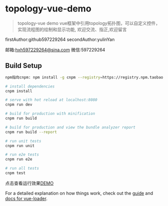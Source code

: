 # topology-vue-demo

> topology-vue demo
vue框架中引用topology拓扑图，可以自定义控件，实现流程图的绘制和显示功能,
欢迎交流、指正,欢迎留言

firstAuthor:github597229264
secondAuthor:yulinYan

邮箱:hxh597229264@sina.com
微信:597229264  

## Build Setup

``` bash
npm指向cnpm: npm install -g cnpm --registry=https://registry.npm.taobao.org

# install dependencies
cnpm install

# serve with hot reload at localhost:8080
cnpm run dev

# build for production with minification
cnpm run build

# build for production and view the bundle analyzer report
cnpm run build --report

# run unit tests
cnpm run unit

# run e2e tests
cnpm run e2e

# run all tests
cnpm test
```

点击查看运行效果[DEMO](https://github597229264.github.io/topology-vue-demo/./dist/index.html)




For a detailed explanation on how things work, check out the [guide](http://vuejs-templates.github.io/webpack/) and [docs for vue-loader](http://vuejs.github.io/vue-loader).
